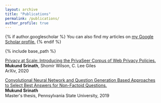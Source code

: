 ```yaml
---
layout: archive
title: "Publications"
permalink: /publications/
author_profile: true
---
```


{% if author.googlescholar %}
  You can also find my articles on <u><a href="{{author.googlescholar}}">my Google Scholar profile</a>.</u>
{% endif %}

{% include base_path %}

[Privacy at Scale:  Introducing the PrivaSeer Corpus of Web Privacy Policies.](https://arxiv.org/abs/2004.11131)<br>
<b>Mukund Srinath</b>, Shomir Wilson, C. Lee Giles<br>
ArXiv, 2020

[Convolutional Neural Network and Question Generation Based Approaches to Select Best Answers for Non-Factoid Questions.](https://etda.libraries.psu.edu/catalog/16516mus824)<br>
<b>Mukund Srinath</b><br>
Master's thesis, Pennsylvania State University, 2019


